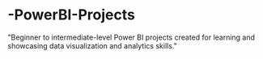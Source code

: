 # -PowerBI-Projects
"Beginner to intermediate-level Power BI projects created for learning and showcasing data visualization and analytics skills."
